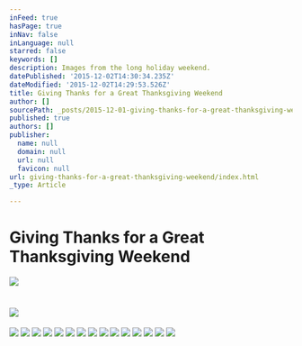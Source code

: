 ```yaml
---
inFeed: true
hasPage: true
inNav: false
inLanguage: null
starred: false
keywords: []
description: Images from the long holiday weekend.
datePublished: '2015-12-02T14:30:34.235Z'
dateModified: '2015-12-02T14:29:53.526Z'
title: Giving Thanks for a Great Thanksgiving Weekend
author: []
sourcePath: _posts/2015-12-01-giving-thanks-for-a-great-thanksgiving-weekend.md
published: true
authors: []
publisher:
  name: null
  domain: null
  url: null
  favicon: null
url: giving-thanks-for-a-great-thanksgiving-weekend/index.html
_type: Article

---
```

# Giving Thanks for a Great Thanksgiving Weekend
![](https://the-grid-user-content.s3-us-west-2.amazonaws.com/6c44f9c6-ec35-4220-90fa-c7c4d42ab4c7.jpg)

# ![](https://the-grid-user-content.s3-us-west-2.amazonaws.com/f99f30ed-40c7-45b0-abfb-a5b082a0bc7e.jpg)
![](https://the-grid-user-content.s3-us-west-2.amazonaws.com/2c1602c1-dffb-4c57-a49b-dacdb53a1c6b.jpg)
![](https://the-grid-user-content.s3-us-west-2.amazonaws.com/36e8e197-29b5-4ca2-9f95-bef2284d7c46.jpg)
![](https://the-grid-user-content.s3-us-west-2.amazonaws.com/b9bc01ad-6602-4031-aca3-7f30f0ce9d9f.jpg)
![](https://the-grid-user-content.s3-us-west-2.amazonaws.com/7f4e528b-a78c-4ebe-bc5d-3693638fc4c5.jpg)
![](https://the-grid-user-content.s3-us-west-2.amazonaws.com/9d9c156c-3477-4015-815b-b3451fb30b37.jpg)
![](https://the-grid-user-content.s3-us-west-2.amazonaws.com/1aca1615-d775-466b-ace8-6d5cc8097f8d.jpg)
![](https://the-grid-user-content.s3-us-west-2.amazonaws.com/7133bd62-4c2f-48db-88b5-de9de1a65bb4.jpg)
![](https://the-grid-user-content.s3-us-west-2.amazonaws.com/183210a9-0a31-498e-9067-3d4f495c9e9e.jpg)
![](https://the-grid-user-content.s3-us-west-2.amazonaws.com/eaf76e97-eb7b-4c67-958d-93ae0233fe86.jpg)
![](https://the-grid-user-content.s3-us-west-2.amazonaws.com/77bb31bb-fec7-4c02-ba45-5bdfefcd62ab.jpg)
![](https://the-grid-user-content.s3-us-west-2.amazonaws.com/0b483098-581a-477d-82a1-a873d3afcdc2.jpg)
![](https://the-grid-user-content.s3-us-west-2.amazonaws.com/dc27d08a-c0ac-4c9d-a9f3-3fe5c4e3fcec.jpg)
![](https://the-grid-user-content.s3-us-west-2.amazonaws.com/d88368f0-9989-40e8-a0e4-501db99673ac.jpg)
![](https://the-grid-user-content.s3-us-west-2.amazonaws.com/50e787bd-2e9f-4f71-94c2-94a63bbd2554.jpg)
![](https://the-grid-user-content.s3-us-west-2.amazonaws.com/4cc17bca-8ce5-4408-b897-748aa8a227dc.jpg)